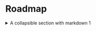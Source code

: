 # Roadmap

<details>

  <summary>A collapsible section with markdown 1</summary>

  * With some
  * Sub bullets
  * With some

  * <details>Sub bullets

    * With some ![alt text](test.png "Title") 35%
    * Sub bullets ![alt text](test.png "Title") 25%
    * With some ![alt text](test.png "Title") 45%

      - <details>code

        ```js
        console.log('also code');
        ```

        ![alt text](test.png "Title") 100%
      </details>
  </details>

</details>
